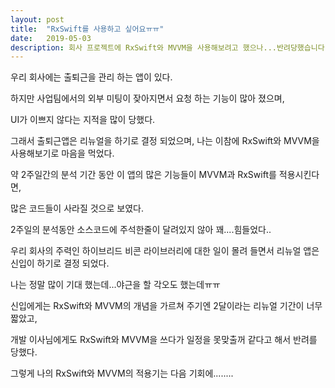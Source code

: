 ```yaml
---
layout: post
title:  "RxSwift를 사용하고 싶어요ㅠㅠ"
date:   2019-05-03
description: 회사 프로젝트에 RxSwift와 MVVM을 사용해보려고 했으나...반려당했습니다.
---
```


 우리 회사에는 출퇴근을 관리 하는 앱이 있다.
 
 하지만 사업팀에서의 외부 미팅이 잦아지면서 요청 하는 기능이 많아 졌으며,
 
 UI가 이쁘지 않다는 지적을 많이 당했다.
 
 그래서 출퇴근앱은 리뉴얼을 하기로 결정 되었으며, 나는 이참에 RxSwift와 MVVM을 사용해보기로 마음을 먹었다.
 
 약 2주일간의 분석 기간 동안 이 앱의 많은 기능들이 MVVM과 RxSwift를 적용시킨다면,
 
 많은 코드들이 사라질 것으로 보였다.
 
 2주일의 분석동안 소스코드에 주석한줄이 달려있지 않아 꽤....힘들었다..
 
 우리 회사의 주력인 하이브리드 비콘 라이브러리에 대한 일이 몰려 들면서 리뉴얼 앱은 신입이 하기로 결정 되었다.
 
 나는 정말 많이 기대 했는데...야근을 할 각오도 했는데ㅠㅠ
 
 신입에게는 RxSwift와 MVVM의 개념을 가르쳐 주기엔 2달이라는 리뉴얼 기간이 너무 짧았고,
 
 개발 이사님에게도 RxSwift와 MVVM을 쓰다가 일정을 못맞출꺼 같다고 해서 반려를 당했다.
 
 그렇게 나의 RxSwift와 MVVM의 적용기는 다음 기회에........
 
 
